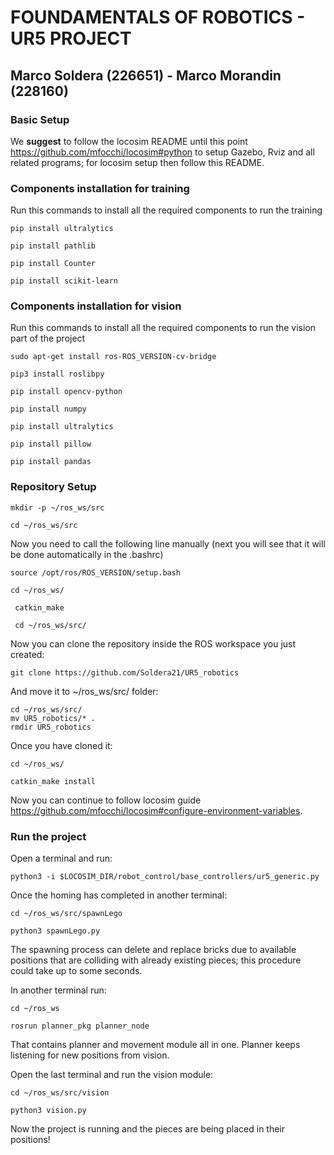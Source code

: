 # FOUNDAMENTALS OF ROBOTICS - UR5 PROJECT
## Marco Soldera (226651) - Marco Morandin (228160)

### Basic Setup

We **suggest** to follow the locosim README until this point https://github.com/mfocchi/locosim#python to setup Gazebo, Rviz and all related programs; for locosim setup then follow this README.

### Components installation for training
Run this commands to install all the required components to run the training
```
pip install ultralytics
```

```
pip install pathlib
```

```
pip install Counter
```

```
pip install scikit-learn
```

### Components installation for vision
Run this commands to install all the required components to run the vision part of the project
```
sudo apt-get install ros-ROS_VERSION-cv-bridge
```

```
pip3 install roslibpy
```

```
pip install opencv-python
```

```
pip install numpy
```

```
pip install ultralytics
```

```
pip install pillow
```

```
pip install pandas
```

### Repository Setup
```
mkdir -p ~/ros_ws/src
```

```
cd ~/ros_ws/src
```

Now you need to call the following line manually (next you will see that it will be done automatically in the .bashrc)

```
source /opt/ros/ROS_VERSION/setup.bash
```

```
cd ~/ros_ws/
```

```
 catkin_make
```

```
 cd ~/ros_ws/src/ 
```

Now you can clone the repository inside the ROS workspace you just created:

```
git clone https://github.com/Soldera21/UR5_robotics
```

And move it to ~/ros_ws/src/ folder:

```
cd ~/ros_ws/src/
mv UR5_robotics/* .
rmdir UR5_robotics
```

Once you have cloned it:

```
cd ~/ros_ws/
```

```
catkin_make install
```

Now you can continue to follow locosim guide https://github.com/mfocchi/locosim#configure-environment-variables.

### Run the project

Open a terminal and run:

```
python3 -i $LOCOSIM_DIR/robot_control/base_controllers/ur5_generic.py
```

Once the homing has completed in another terminal:

```
cd ~/ros_ws/src/spawnLego
```
```
python3 spawnLego.py
```

The spawning process can delete and replace bricks due to available positions that are colliding with already existing pieces; this procedure could take up to some seconds.

In another terminal run:

```
cd ~/ros_ws
```
```
rosrun planner_pkg planner_node
```

That contains planner and movement module all in one. Planner keeps listening for new positions from vision.

Open the last terminal and run the vision module:

```
cd ~/ros_ws/src/vision
```
```
python3 vision.py
```

[\\]: # (Vision keeps running when the robot is not moving to check for new pieces.)

Now the project is running and the pieces are being placed in their positions!

